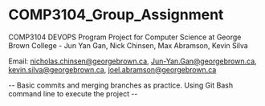 # COMP3104_Group_Assignment
COMP3104 DEVOPS Program Project for Computer Science at George Brown College - 
Jun Yan Gan, Nick Chinsen, Max Abramson, Kevin Silva

Email: nicholas.chinsen@georgebrown.ca, Jun-Yan.Gan@georgebrown.ca, kevin.silva@georgebrown.ca, joel.abramson@georgebrown.ca

-- Basic commits and merging branches as practice. Using Git Bash command line to execute the project --
